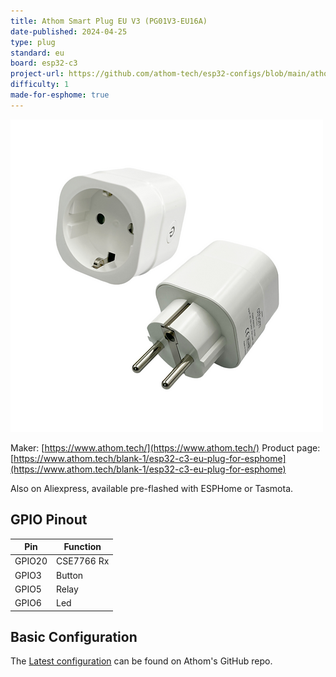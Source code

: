 ```yaml
---
title: Athom Smart Plug EU V3 (PG01V3-EU16A)
date-published: 2024-04-25
type: plug
standard: eu
board: esp32-c3
project-url: https://github.com/athom-tech/esp32-configs/blob/main/athom-smart-plug.yaml
difficulty: 1
made-for-esphome: true
---
```


![alt text](athom-plug-eu-v3.webp "Athom Smart Plug EU V3 - PG01V3-EU16A")

Maker: [https://www.athom.tech/](https://www.athom.tech/)
Product page: [https://www.athom.tech/blank-1/esp32-c3-eu-plug-for-esphome](https://www.athom.tech/blank-1/esp32-c3-eu-plug-for-esphome)

Also on Aliexpress, available pre-flashed with ESPHome or Tasmota.

## GPIO Pinout

| Pin    | Function   |
| ------ | ---------- |
| GPIO20 | CSE7766 Rx |
| GPIO3  | Button     |
| GPIO5  | Relay      |
| GPIO6  | Led        |

## Basic Configuration

The [Latest configuration](https://github.com/athom-tech/esp32-configs/blob/main/athom-smart-plug.yaml)
can be found on Athom's GitHub repo.
